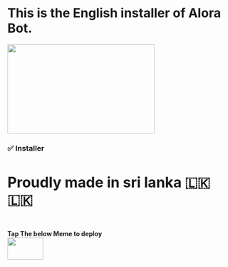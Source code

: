 <h1>This is the English installer of Alora Bot.</h1>

<img src="https://i.ibb.co/xY47y3L/20211210-075024.jpg" height="200" width="330">

<h3>✅ Installer</h3> <br>

<p><font size="6"><b>Proudly made in sri lanka 🇱🇰🇱🇰 </font></p>

<br><br>
Tap The below Meme to deploy
<br><a href="https://heroku.com/deploy?template=https://github.com/xRASHMITH/Alora-Installer.git">
<img src="https://i.ibb.co/fYjc5tW/download.jpg" height="50" width="80">
</a>
